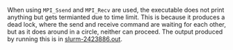 When using ```MPI_Ssend``` and ```MPI_Recv``` are used, the executable does not print anything but gets termianted
due to time limit. This is because it produces a dead lock, where the send and receive command are waiting for each other, but as it does around in a circle, neither can proceed. The output produced by running this is in [slurm-2423886.out](slurm-2423886.out).


